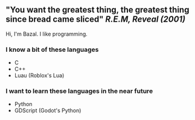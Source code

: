 ## "You want the greatest thing, the greatest thing since bread came sliced" _R.E.M, Reveal (2001)_

Hi, I'm Bazal. I like programming.

### I know a bit of these languages
* C
* C++
* Luau (Roblox's Lua)

### I want to learn these languages in the near future
* Python
* GDScript (Godot's Python)

